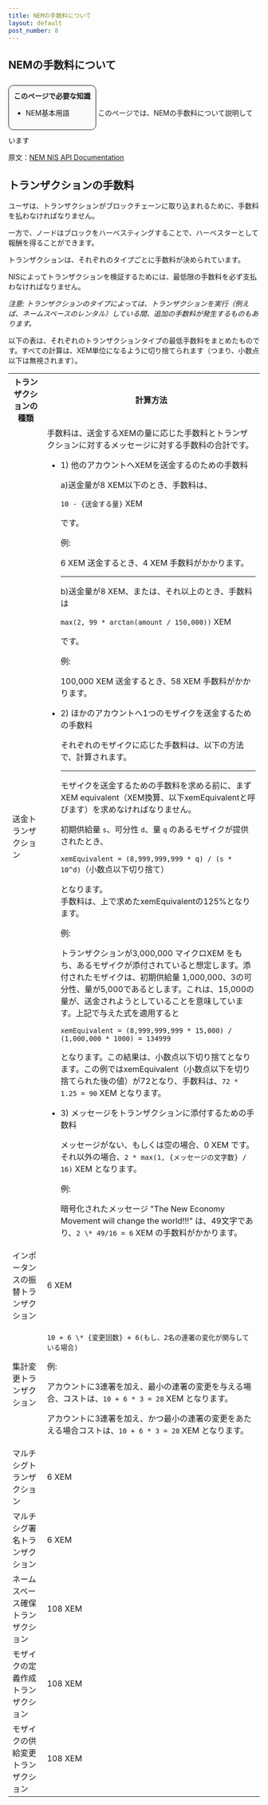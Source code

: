 ```yaml
---
title: NEMの手数料について
layout: default
post_number: 8
---
```

## NEMの手数料について


<div style="margin:10px 0;background-color:#FAFAFA;display:inline-block;border-radius:10px;padding:10px;border:1px solid;">
  <b>このページで必要な知識</b>
  <ul>
    <li>NEM基本用語</li>
  </ul>
</div>
このページでは、NEMの手数料について説明しています

原文：[NEM NIS API Documentation](bob.nem.ninja/docs/#transaction-fees)

## トランザクションの手数料
ユーザは、トランザクションがブロックチェーンに取り込まれるために、手数料を払わなければなりません。

一方で、ノードはブロックをハーベスティングすることで、ハーベスターとして報酬を得ることができます。

トランザクションは、それぞれのタイプごとに手数料が決められています。

NISによってトランザクションを検証するためには、最低限の手数料を必ず支払わなければなりません。

*注意: トランザクションのタイプによっては、トランザクションを実行（例えば、ネームスペースのレンタル）している間、追加の手数料が発生するものもあります。*

以下の表は、それぞれのトランザクションタイプの最低手数料をまとめたものです。すべての計算は、XEM単位になるように切り捨てられます（つまり、小数点以下は無視されます）。

<table>
  <tbody>
    <tr>
      <th>トランザクションの種類</th>
      <th>計算方法</th>
    </tr>
    <tr>
      <td>送金トランザクション</td>
      <td>
        手数料は、送金するXEMの量に応じた手数料とトランザクションに対するメッセージに対する手数料の合計です。
        <ul>
          <li>
            <p>1) 他のアカウントへXEMを送金するのための手数料</p>
            <p>a)送金量が8 XEM以下のとき、手数料は、</p> 
            <p><code>10 - {送金する量}</code> XEM</p>  
            <p>です。</p>
            <p>例:</p>
            <p>6 XEM 送金するとき、4 XEM 手数料がかかります。</p>
            <hr>
            <p>b)送金量が8 XEM、または、それ以上のとき、手数料は</p>
            <p><code>max(2, 99 * arctan(amount / 150,000))</code> XEM</p>
            <p>です。</p>
            <p>例:</p>
            <p>100,000 XEM 送金するとき、58 XEM 手数料がかかります。</p>
          </li>
          <li>
            <p>2) ほかのアカウントへ1つのモザイクを送金するための手数料</p>
            <p>それぞれのモザイクに応じた手数料は、以下の方法で、計算されます。</p>
            <hr>
            <p>モザイクを送金するための手数料を求める前に、まずXEM equivalent（XEM換算、以下xemEquivalentと呼びます）を求めなければなりません。</p>
            <p>初期供給量 <code>s</code>、可分性 <code>d</code>、量 <code>q</code> のあるモザイクが提供されたとき、</p>
            <p><code>xemEquivalent = (8,999,999,999 * q) / (s * 10^d)</code>（小数点以下切り捨て）</p>
            <p>となります。<br>手数料は、上で求めたxemEquivalentの125%となります。</p>
            <p>例:</p>
            <p>トランザクションが3,000,000 マイクロXEM をもち、あるモザイクが添付されていると想定します。添付されたモザイクは、初期供給量 1,000,000、3の可分性、量が5,000であるとします。これは、15,000の量が、送金されようとしていることを意味しています。上記で与えた式を適用すると</p>
            <p><code>xemEquivalent = (8,999,999,999 * 15,000) / (1,000,000 * 1000) = 134999</code></p>
            <p>となります。この結果は、小数点以下切り捨てとなります。この例ではxemEquivalent（小数点以下を切り捨てられた後の値）が72となり、手数料は、<code>72 * 1.25 = 90</code> XEM となります。</p>
          </li>
          <li>
            <p>3) メッセージをトランザクションに添付するための手数料</p>
            <p>メッセージがない、もしくは空の場合、0 XEM です。それ以外の場合、<code>2 * max(1, {メッセージの文字数} / 16)</code> XEM となります。</p>
            <p>例:</p>
            <p>暗号化されたメッセージ &quot;The New Economy Movement will change the world!!!&quot; は、49文字であり、<code>2 \* 49/16 = 6</code> XEM の手数料がかかります。</p>
          </li>
        </ul>
      </td>
    </tr>
    <tr>
      <td>インポータンスの振替トランザクション</td>
      <td>6 XEM</td>
    </tr>
    <tr>
      <td>集計変更トランザクション</td>
      <td>
        <p><code>10 + 6 \* {変更回数} + 6(もし、2名の連署の変化が関与している場合)</code></p>
        <p>例:</p>
        <p>アカウントに3連署を加え、最小の連署の変更を与える場合、コストは、<code>10 + 6 * 3 = 28</code> XEM となります。</p>
        <p>アカウントに3連署を加え、かつ最小の連署の変更をあたえる場合コストは、<code>10 + 6 * 3 = 28</code> XEM となります。</p>
      </td>
    </tr>
    <tr>
      <td>マルチシグトランザクション</td>
      <td>6 XEM</td>
    </tr>
    <tr>
      <td>マルチシグ署名トランザクション</td>
      <td>6 XEM</td>
    </tr>
    <tr>
      <td>ネームスペース確保トランザクション</td>
      <td>108 XEM</td>
    </tr>
    <tr>
      <td>モザイクの定義作成トランザクション</td>
      <td>108 XEM</td>
    </tr>
    <tr>
      <td>モザイクの供給変更トランザクション</td>
      <td>108 XEM</td>
    </tr>
  </tbody>
</table>
